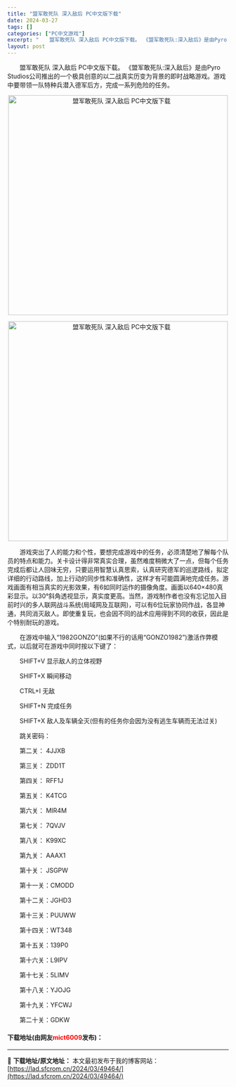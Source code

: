 ```yaml
---
title: "盟军敢死队 深入敌后 PC中文版下载"
date: 2024-03-27
tags: []
categories: ["PC中文游戏"]
excerpt: "　　盟军敢死队 深入敌后 PC中文版下载。 《盟军敢死队:深入敌后》是由Pyro Studios公司推出的一个极具创意的以二战真实历变为背景的即时战略游戏。游戏中要带领一队特种兵潜入德军后方，完成一系列危险的任务。 　　游戏突出了人的能力和个性，要想完成游戏中的任务，必须清楚地了解每个队员的特点和能&hellip;"
layout: post
---
```


 <p>　　盟军敢死队 深入敌后 PC中文版下载。 《盟军敢死队:深入敌后》是由Pyro Studios公司推出的一个极具创意的以二战真实历变为背景的即时战略游戏。游戏中要带领一队特种兵潜入德军后方，完成一系列危险的任务。</p> <p align="center"><img align="" border="0" src="https://lad.sfcrom.cn/wp-content/uploads/2024/03/20240327_660381ace8439.webp" width="500" alt="盟军敢死队 深入敌后 PC中文版下载" /></p> <p align="center"><img align="" border="0" src="https://lad.sfcrom.cn/wp-content/uploads/2024/03/20240327_660381ad61b01.webp" width="500" alt="盟军敢死队 深入敌后 PC中文版下载" /></p> <p>　　游戏突出了人的能力和个性，要想完成游戏中的任务，必须清楚地了解每个队员的特点和能力。关卡设计得非常真实合理，虽然难度稍微大了一点，但每个任务完成后都让人回味无穷，只要运用智慧认真思索，认真研究德军的巡逻路线，拟定详细的行动路线，加上行动的同步性和准确性，这样才有可能圆满地完成任务。游戏画面有相当真实的光影效果，有6如同时运作的摄像角度。画面以640&times;480真彩显示。以30&deg;斜角透视显示，真实度更高。当然，游戏制作者也没有忘记加入目前时兴的多人联网战斗系统(局域网及互联网)，可以有6位玩家协同作战，各显神通，共同消灭敌人。即使重复玩，也会因不同的战术应用得到不同的收获，因此是个特别耐玩的游戏。</p> <p>　　在游戏中输入&ldquo;1982GONZO&rdquo;(如果不行的话用&ldquo;GONZO1982&rdquo;)激活作弊模式，以后就可在游戏中同时按以下键了：</p> <p>　　SHIFT+V 显示敌人的立体视野</p> <p>　　SHIFT+X 瞬间移动</p> <p>　　CTRL+I 无敌</p> <p>　　SHIFT+N 完成任务</p> <p>　　SHIFT+X 敌人及车辆全灭(但有的任务你会因为没有逃生车辆而无法过关)</p> <p>　　跳关密码：</p> <p>　　第二关： 4JJXB</p> <p>　　第三关： ZDD1T</p> <p>　　第四关： RFF1J</p> <p>　　第五关： K4TCG</p> <p>　　第六关： MIR4M</p> <p>　　第七关： 7QVJV</p> <p>　　第八关： K99XC</p> <p>　　第九关： AAAX1</p> <p>　　第十关： JSGPW</p> <p>　　第十一关：CMODD</p> <p>　　第十二关：JGHD3</p> <p>　　第十三关：PUUWW</p> <p>　　第十四关：WT348</p> <p>　　第十五关：139P0</p> <p>　　第十六关：L9IPV</p> <p>　　第十七关：5LIMV</p> <p>　　第十八关：YJOJG</p> <p>　　第十九关：YFCWJ</p> <p>　　第二十关：GDKW</p> <p><h4>下载地址(由网友<font color="red">mict6009</font>发布)：</h4></p> 

---
📖 **下载地址/原文地址：** 本文最初发布于我的博客网站：[https://lad.sfcrom.cn/2024/03/49464/](https://lad.sfcrom.cn/2024/03/49464/)
